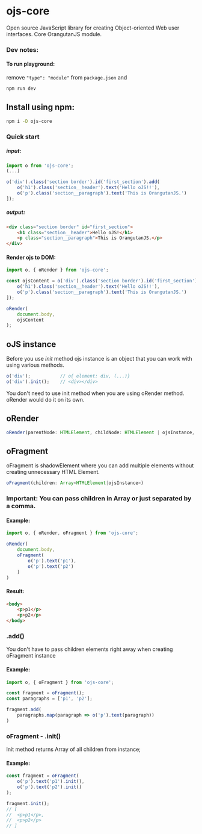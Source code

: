 # ojs-core
Open source JavaScript library for creating Object-oriented Web user interfaces.
Core OrangutanJS module.

### Dev notes:
#### To run playground:
remove
```"type": "module"```
from ```package.json```  and 
```js
npm run dev
```

## Install using npm:
```bash
npm i -D ojs-core
```
### Quick start
##### input:
```js
import o from 'ojs-core';
(...)

o('div').class('section border').id('first_section').add(
    o('h1').class('section__header').text('Hello oJS!!'),
    o('p').class('section__paragraph').text('This is OrangutanJS.')
]);
```
##### output:
```html
<div class="section border" id="first_section">
    <h1 class="section__header">Hello oJS!</h1>
    <p class="section__paragraph">This is OrangutanJS.</p>
</div>
```

#### Render ojs to DOM:
```js
import o, { oRender } from 'ojs-core';

const ojsContent = o('div').class('section border').id('first_section').add(
    o('h1').class('section__header').text('Hello oJS!!'),
    o('p').class('section__paragraph').text('This is OrangutanJS.')
]);

oRender(
    document.body,
    ojsContent
);
```

## oJS instance
Before you use *init* method ojs instance is an object that you can work with using various methods.

```js
o('div');           // o{ element: div, (...)}
o('div').init();    // <div></div>
```

You don't need to use init method when you are using oRender method. oRender would do it on its own.


## oRender
```ts
oRender(parentNode: HTMLElement, childNode: HTMLElement | ojsInstance, cleanParentContent: boolean = false)
```

## oFragment
oFragment is shadowElement where you can add multiple elements without creating unnecessary HTML Element.
```ts
oFragment(children: Array<HTMLElement|ojsInstance>)
```
### Important: You can pass children in Array or just separated by a comma.

#### Example:
```js
import o, { oRender, oFragment } from 'ojs-core';

oRender(
    document.body,
    oFragment(
        o('p').text('p1'),
        o('p').text('p2')
    )
)
```
#### Result:
```html
<body>
    <p>p1</p>
    <p>p2</p>
</body>
```

### .add()
You don't have to pass children elements right away when creating oFragment instance
#### Example:
```js
import o, { oFragment } from 'ojs-core';

const fragment = oFragment();
const paragraphs = ['p1', 'p2'];

fragment.add(
    paragraphs.map(paragraph => o('p').text(paragraph))
)
```

### oFragment - .init()
Init method returns Array of all children from instance;
#### Example:
```js
const fragment = oFragment(
    o('p').text('p1').init(),
    o('p').text('p2').init()
);

fragment.init();
// [
//  <p>p1</p>,
//  <p>p2</p>
// ]
```
